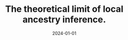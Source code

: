 ---
title: "The theoretical limit of local ancestry inference."
collection: publications
permalink: /publication/preprint-lai
excerpt: #
date: 2024-01-01
venue: preprint
paperurl: #
citation: #
authors: <u>Jeong, M.</u>, Sankararaman, S., and Wei, A.
category: preprints
---
